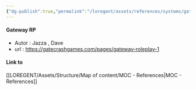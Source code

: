 ```yaml
---
{"dg-publish":true,"permalink":"/loregent/assets/references/systems/gateway-rp/"}
---
```


#### Gateway RP
- Autor : Jazza , Dave
- url : https://gatecrashgames.com/pages/gateway-roleplay-1

#### Link to

[[LOREGENT/Assets/Structure/Map of content/MOC - References\|MOC - References]]